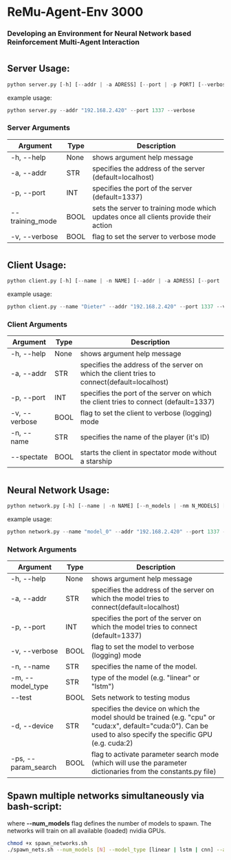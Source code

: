 # ReMu-Agent-Env 3000
### Developing an Environment for Neural Network based Reinforcement Multi-Agent Interaction
#

## Server Usage:

```python
python server.py [-h] [--addr | -a ADRESS] [--port | -p PORT] [--verbose | -v]
```
example usage:
```python
python server.py --addr "192.168.2.420" --port 1337 --verbose
```

### Server Arguments
| Argument | Type | Description|
|----------|------|------------|
| -h, --help | None| shows argument help message |
| -a, --addr | STR | specifies the address of the server (default=localhost) |
| -p, --port | INT | specifies the port of the server (default=1337) |
| --training_mode | BOOL | sets the server to training mode which updates once all clients provide their action |
| -v, --verbose | BOOL | flag to set the server to verbose mode |
#
## Client Usage:

```python
python client.py [-h] [--name | -n NAME] [--addr | -a ADRESS] [--port | -p PORT] [--verbose | -v] |--spectate]
```
example usage:
```python
python client.py --name "Dieter" --addr "192.168.2.420" --port 1337 --verbose
```

### Client Arguments
| Argument | Type | Description|
|----------|------|------------|
| -h, --help | None| shows argument help message |
| -a, --addr | STR | specifies the address of the server on which the client tries to  connect(default=localhost) |
| -p, --port | INT | specifies the port of the server on which the client tries to connect (default=1337) |
| -v, --verbose | BOOL | flag to set the client to verbose (logging) mode |
| -n, --name | STR | specifies the name of the player (it's ID) |
| --spectate | BOOL | starts the client in spectator mode without a starship |
#
## Neural Network Usage:
```python
python network.py [-h] [--name | -n NAME] [--n_models | -nm N_MODELS] [--addr | -a ADRESS] [--port | -p PORT] [--verbose | -v] [--param_search | -ps]
```
example usage:
```python
python network.py --name "model_0" --addr "192.168.2.420" --port 1337 --device "cuda:1" --verbose
```

### Network Arguments
| Argument | Type | Description|
|----------|------|------------|
| -h, --help | None| shows argument help message |
| -a, --addr | STR | specifies the address of the server on which the model tries to  connect(default=localhost) |
| -p, --port | INT | specifies the port of the server on which the model tries to connect (default=1337) |
| -v, --verbose | BOOL | flag to set the model to verbose (logging) mode |
| -n, --name | STR | specifies the name of the model. |
| -m, --model_type | STR | type of the model (e.g. "linear" or "lstm") |
| --test | BOOL | Sets network to testing modus |
| -d, --device | STR | specifies the device on which the model should be trained (e.g. "cpu" or "cuda:x", default="cuda:0"). Can be used to also specify the specific GPU (e.g. cuda:2)|
| -ps, --param_search | BOOL | flag to activate parameter search mode (which will use the parameter dictionaries from the constants.py file)|

## Spawn multiple networks simultaneously via bash-script:
where **--num_models** flag defines the number of models to spawn. The networks will train on all available (loaded) nvidia GPUs.

```bash
chmod +x spawn_networks.sh
./spawn_nets.sh --num_models [N] --model_type [linear | lstm | cnn] --addr [IP] --device [cpu | cuda:x]
```